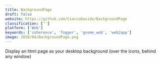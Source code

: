 ```yaml
---
title: BackgroundPage
draft: false 
website: https://github.com/CiaccoDavide/BackgroundPage
classification: ['']
platform: ['Web']
keywords: ['coherence', 'fogger', 'gnome_web', 'web2app']
image: 2020/04/BackgroundPage.png
---
```

Display an html page as your desktop background (over the icons, behind any window)